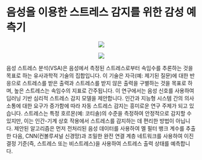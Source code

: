 # 음성을 이용한 스트레스 감지를 위한 감성 예측기

<p align="center">
  <img src = /images/Flowgraph.png>
</p>

<p align="center">
  <img src = /images/Emotional%20Validity.png>
</p>


음성 스트레스 분석(VSA)은 음성에서 측정된 스트레스로부터 속임수를 추론하는 것을 목표로 하는 유사과학적 기술의 집합입니다. 이 기술은 자극(예: 제기된 질문)에 대한 반응으로 스트레스를 받은 출력과 스트레스를 받지 않은 출력을 구별하는 것을 목표로 하며, 높은 스트레스는 속임수의 지표로 간주됩니다. 이 연구에서는 음성 신호를 사용하여 딥러닝 기반 심리적 스트레스 감지 모델을 제안합니다. 인간과 지능형 시스템 간의 의사소통에 대한 요구가 증가함에 따라 자동 스트레스 감지는 흥미로운 연구 주제가 되고 있습니다. 스트레스는 특정 호르몬(예: 코티솔)의 수준을 측정하여 안정적으로 감지할 수 있지만, 이는 인간-기계 상호 작용에서 스트레스를 감지하는 데 편리한 방법이 아닙니다. 제안된 알고리즘은 먼저 전처리된 음성 데이터를 사용하여 멜 필터 뱅크 계수를 추출한 다음, CNN(컨볼루셔널 신경망)과 조밀한 완전 연결 계층 네트워크를 사용하여 이진 결정 기준(즉, 스트레스 또는 비스트레스)을 사용하여 스트레스 출력 상태를 예측합니다.
